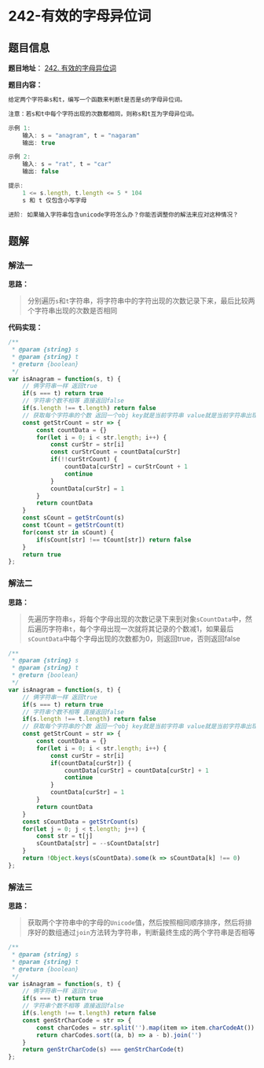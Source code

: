 # 242-有效的字母异位词

## 题目信息

**题目地址**： [242. 有效的字母异位词](https://leetcode.cn/problems/valid-anagram/description/)

**题目内容：**

```javascript
给定两个字符串s和t，编写一个函数来判断t是否是s的字母异位词。

注意：若s和t中每个字符出现的次数都相同，则称s和t互为字母异位词。

示例 1:
    输入: s = "anagram", t = "nagaram"
    输出: true

示例 2:
    输入: s = "rat", t = "car"
    输出: false

提示:
    1 <= s.length, t.length <= 5 * 104
    s 和 t 仅包含小写字母

进阶: 如果输入字符串包含unicode字符怎么办？你能否调整你的解法来应对这种情况？
```

## 题解

### 解法一

**思路：**

> 分别遍历`s`和`t`字符串，将字符串中的字符出现的次数记录下来，最后比较两个字符串出现的次数是否相同

**代码实现：**

```javascript
/**
 * @param {string} s
 * @param {string} t
 * @return {boolean}
 */
var isAnagram = function(s, t) {
    // 俩字符串一样 返回true
    if(s === t) return true
    // 字符串个数不相等 直接返回false
    if(s.length !== t.length) return false
    // 获取每个字符串的个数 返回一个obj key就是当前字符串 value就是当前字符串出现了几次
    const getStrCount = str => {
        const countData = {}
        for(let i = 0; i < str.length; i++) {
            const curStr = str[i]
            const curStrCount = countData[curStr]
            if(!!curStrCount) {
                countData[curStr] = curStrCount + 1
                continue
            }
            countData[curStr] = 1
        }
        return countData
    }
    const sCount = getStrCount(s)
    const tCount = getStrCount(t)
    for(const str in sCount) {
        if(sCount[str] !== tCount[str]) return false
    }
    return true
};
```

### 解法二

**思路：**

> 先遍历字符串`s`，将每个字母出现的次数记录下来到对象`sCountData`中，然后遍历字符串`t`，每个字母出现一次就将其记录的个数减1，如果最后`sCountData`中每个字母出现的次数都为0，则返回true，否则返回false

```javascript
/**
 * @param {string} s
 * @param {string} t
 * @return {boolean}
 */
var isAnagram = function(s, t) {
    // 俩字符串一样 返回true
    if(s === t) return true
    // 字符串个数不相等 直接返回false
    if(s.length !== t.length) return false
    // 获取每个字符串的个数 返回一个obj key就是当前字符串 value就是当前字符串出现了几次
    const getStrCount = str => {
        const countData = {}
        for(let i = 0; i < str.length; i++) {
            const curStr = str[i]
            if(countData[curStr]) {
                countData[curStr] = countData[curStr] + 1
                continue
            }
            countData[curStr] = 1
        }
        return countData
    }
    const sCountData = getStrCount(s)
    for(let j = 0; j < t.length; j++) {
        const str = t[j]
        sCountData[str] = --sCountData[str]
    }
    return !Object.keys(sCountData).some(k => sCountData[k] !== 0)
};
```

### 解法三

**思路：**

> 获取两个字符串中的字母的`Unicode`值，然后按照相同顺序排序，然后将排序好的数组通过`join`方法转为字符串，判断最终生成的两个字符串是否相等

```javascript
/**
 * @param {string} s
 * @param {string} t
 * @return {boolean}
 */
var isAnagram = function(s, t) {
    // 俩字符串一样 返回true
    if(s === t) return true
    // 字符串个数不相等 直接返回false
    if(s.length !== t.length) return false
    const genStrCharCode = str => {
        const charCodes = str.split('').map(item => item.charCodeAt())
        return charCodes.sort((a, b) => a - b).join('')
    }
    return genStrCharCode(s) === genStrCharCode(t)
};
```

